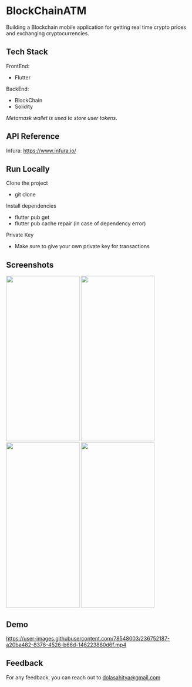 # BlockChainATM
Building a Blockchain mobile application for getting real time crypto prices and exchanging cryptocurrencies.

## Tech Stack
FrontEnd:
* Flutter

BackEnd:
* BlockChain
* Solidity

_Metamask wallet is used to store user tokens._

## API Reference
Infura:
  https://www.infura.io/
  
## Run Locally
Clone the project 
* git clone 

Install dependencies
* flutter pub get
* flutter pub cache repair (in case of dependency error)

Private Key
* Make sure to give your own private key for transactions

## Screenshots
<p float="left">
<img src="https://user-images.githubusercontent.com/78548003/236749559-a150d6a7-8fbc-4034-8235-a1f462254f60.jpeg" width="200" height="450">
<img src="https://user-images.githubusercontent.com/78548003/236749785-e241124c-f84d-4aa9-8b89-21a93e7b2c7e.jpeg" width="200" height="450">
<img src="https://user-images.githubusercontent.com/78548003/236749788-e2cce9e4-448f-424b-a239-3bebc986240f.jpeg" width="200" height="450">
<img src="https://user-images.githubusercontent.com/78548003/236749799-e3cc2605-ec28-4093-96ea-3e514198de39.jpeg" width="200" height="450">
</p>

## Demo


https://user-images.githubusercontent.com/78548003/236752187-a20ba482-8376-4526-b66d-146223880d6f.mp4


## Feedback
For any feedback, you can reach out to dolasahitya@gmail.com

